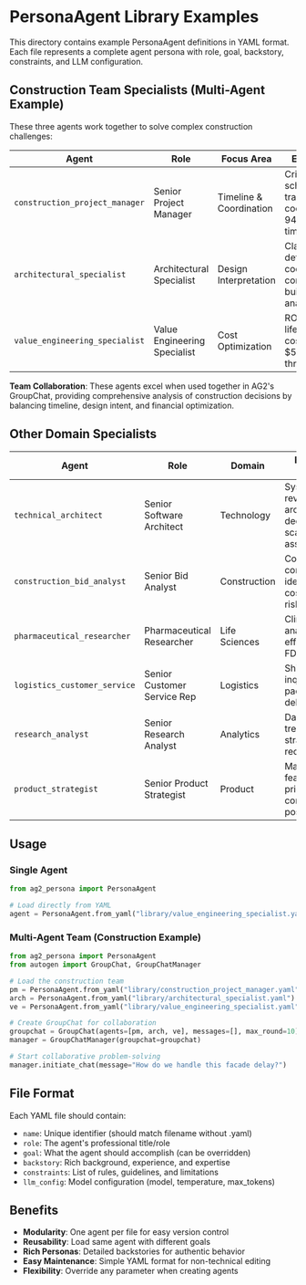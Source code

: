# PersonaAgent Library Examples

This directory contains example PersonaAgent definitions in YAML format. Each file represents a complete agent persona with role, goal, backstory, constraints, and LLM configuration.

## Construction Team Specialists (Multi-Agent Example)

These three agents work together to solve complex construction challenges:

| Agent | Role | Focus Area | Expertise |
|-------|------|------------|-----------|
| `construction_project_manager` | Senior Project Manager | Timeline & Coordination | Critical path scheduling, trade coordination, 94% on-time delivery |
| `architectural_specialist` | Architectural Specialist | Design Interpretation | Clash detection, code compliance, buildability analysis |
| `value_engineering_specialist` | Value Engineering Specialist | Cost Optimization | ROI analysis, lifecycle costs, saved $500M through VE |

**Team Collaboration**: These agents excel when used together in AG2's GroupChat, providing comprehensive analysis of construction decisions by balancing timeline, design intent, and financial optimization.

## Other Domain Specialists

| Agent | Role | Domain | Example Use Cases |
|-------|------|--------|----------|
| `technical_architect` | Senior Software Architect | Technology | System design reviews, architecture decisions, scalability assessment |
| `construction_bid_analyst` | Senior Bid Analyst | Construction | Compare contractor bids, identify hidden costs, evaluate risks |
| `pharmaceutical_researcher` | Pharmaceutical Researcher | Life Sciences | Clinical trial analysis, drug efficacy studies, FDA compliance |
| `logistics_customer_service` | Senior Customer Service Rep | Logistics | Shipping inquiries, package tracking, delivery issues |
| `research_analyst` | Senior Research Analyst | Analytics | Data synthesis, trend analysis, strategic recommendations |
| `product_strategist` | Senior Product Strategist | Product | Market analysis, feature prioritization, competitive positioning |

## Usage

### Single Agent
```python
from ag2_persona import PersonaAgent

# Load directly from YAML
agent = PersonaAgent.from_yaml("library/value_engineering_specialist.yaml")
```

### Multi-Agent Team (Construction Example)
```python
from ag2_persona import PersonaAgent
from autogen import GroupChat, GroupChatManager

# Load the construction team
pm = PersonaAgent.from_yaml("library/construction_project_manager.yaml")
arch = PersonaAgent.from_yaml("library/architectural_specialist.yaml")
ve = PersonaAgent.from_yaml("library/value_engineering_specialist.yaml")

# Create GroupChat for collaboration
groupchat = GroupChat(agents=[pm, arch, ve], messages=[], max_round=10)
manager = GroupChatManager(groupchat=groupchat)

# Start collaborative problem-solving
manager.initiate_chat(message="How do we handle this facade delay?")
```

## File Format

Each YAML file should contain:

- `name`: Unique identifier (should match filename without .yaml)
- `role`: The agent's professional title/role
- `goal`: What the agent should accomplish (can be overridden)
- `backstory`: Rich background, experience, and expertise
- `constraints`: List of rules, guidelines, and limitations
- `llm_config`: Model configuration (model, temperature, max_tokens)

## Benefits

- **Modularity**: One agent per file for easy version control
- **Reusability**: Load same agent with different goals
- **Rich Personas**: Detailed backstories for authentic behavior
- **Easy Maintenance**: Simple YAML format for non-technical editing
- **Flexibility**: Override any parameter when creating agents